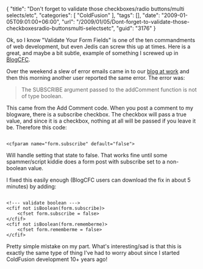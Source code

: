{
	"title": "Don't forget to validate those checkboxes/radio buttons/multi selects/etc",
	"categories": [
		"ColdFusion"
	],
	"tags": [],
	"date": "2009-01-05T09:01:00+06:00",
	"url": "/2009/01/05/Dont-forget-to-validate-those-checkboxesradio-buttonsmulti-selectsetc",
	"guid": "3176"
}

Ok, so I know "Validate Your Form Fields" is one of the ten commandments of web development, but even Jedis can screw this up at times. Here is a great, and maybe a bit subtle, example of something I screwed up in <a href="http://blogcfc.riaforge.org">BlogCFC</a>.
<!--more-->
Over the weekend a slew of error emails came in to our <a href="http://blog.broadchoice.com">blog at work</a> and then this morning another user reported the same error. The error was:

<blockquote>
<p>
The SUBSCRIBE argument passed to the addComment function is not of type boolean.
</p>
</blockquote>

This came from the Add Comment code. When you post a comment to my blogware, there is a subscribe checkbox. The checkbox will pass a true value, and since it is a checkbox, nothing at all will be passed if you leave it be. Therefore this code:

<code>
&lt;cfparam name="form.subscribe" default="false"&gt;
</code>

Will handle setting that state to false. That works fine until some spammer/script kiddie does a form post with subscribe set to a non-boolean value.

I fixed this easily enough (BlogCFC users can download the fix in about 5 minutes) by adding:

<code>
&lt;!--- validate boolean ---&gt;
&lt;cfif not isBoolean(form.subscribe)&gt;
	&lt;cfset form.subscribe = false&gt;
&lt;/cfif&gt;
&lt;cfif not isBoolean(form.rememberme)&gt;
	&lt;cfset form.rememberme = false&gt;
&lt;/cfif&gt;
</code>

Pretty simple mistake on my part. What's interesting/sad is that this is exactly the same type of thing I've had to worry about since I started ColdFusion development 10+ years ago!